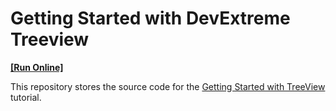 # Getting Started with DevExtreme Treeview
<!-- run online -->
**[[Run Online]](https://codecentral.devexpress.com/384383953/)**
<!-- run online end -->

This repository stores the source code for the [Getting Started with TreeView](https://js.devexpress.com/Documentation/Guide/UI_Components/TreeView/Getting_Started_with_TreeView/) tutorial.
